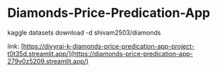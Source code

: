# Diamonds-Price-Predication-App
kaggle datasets download -d shivam2503/diamonds

link: [https://divyraj-k-diamonds-price-predication-app-project-t0t35d.streamlit.app/](https://diamonds-price-predication-app-279v0z5209.streamlit.app/)
